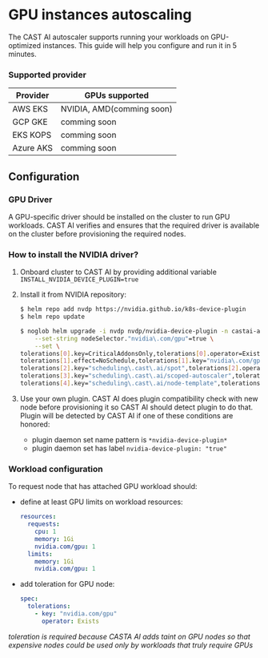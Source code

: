 # GPU instances autoscaling

The CAST AI autoscaler supports running your workloads on GPU-optimized instances.
This guide will help you configure and run it in 5 minutes.

### Supported provider

| Provider | GPUs supported |
|----------|--------------------------|
| AWS EKS   | NVIDIA, AMD(comming soon) |
| GCP GKE   | comming soon |
| EKS KOPS  | comming soon |
| Azure AKS | comming soon |


## Configuration

### GPU Driver

A GPU-specific driver should be installed on the cluster to run GPU workloads. CAST AI verifies and ensures that the required driver is available on the cluster before provisioning the required nodes.

### How to install the NVIDIA driver?

1. Onboard cluster to CAST AI by providing additional variable `INSTALL_NVIDIA_DEVICE_PLUGIN=true`
2. Install it from NVIDIA repository:

    ``` bash
    $ helm repo add nvdp https://nvidia.github.io/k8s-device-plugin
    $ helm repo update
    ```

    ``` bash 
    $ noglob helm upgrade -i nvdp nvdp/nvidia-device-plugin -n castai-agent \
        --set-string nodeSelector."nvidia\.com/gpu"=true \
        --set \
    tolerations[0].key=CriticalAddonsOnly,tolerations[0].operator=Exists,\
    tolerations[1].effect=NoSchedule,tolerations[1].key="nvidia\.com/gpu",tolerations[1].operator=Exists,\
    tolerations[2].key="scheduling\.cast\.ai/spot",tolerations[2].operator=Exists,\
    tolerations[3].key="scheduling\.cast\.ai/scoped-autoscaler",tolerations[3].operator=Exists,\
    tolerations[4].key="scheduling\.cast\.ai/node-template",tolerations[4].operator=Exists
    ```

3. Use your own plugin. CAST AI does plugin compatibility check with new node before provisioning it so CAST AI should detect plugin to do that. Plugin will be detected by CAST AI if one of these conditions are honored:
    -   plugin daemon set name pattern is `*nvidia-device-plugin*`
    -   plugin daemon set has label `nvidia-device-plugin: "true"`

### Workload configuration
To request node that has attached GPU workload should:
 - define at least GPU limits on workload resources:
    ``` yaml
    resources:
      requests:
        cpu: 1
        memory: 1Gi
        nvidia.com/gpu: 1
      limits:
        memory: 1Gi
        nvidia.com/gpu: 1
    ```
- add toleration for GPU node:
    ``` yaml
    spec:
      tolerations:
        - key: "nvidia.com/gpu"
          operator: Exists
    ```
*toleration is required because CASTA AI adds taint on GPU nodes so that expensive nodes could be used only by workloads that truly require GPUs*